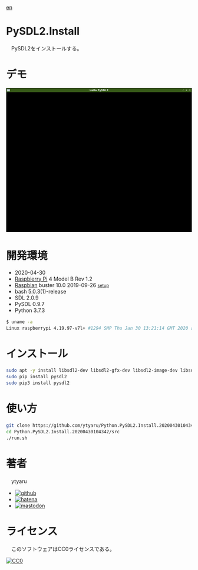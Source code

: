 [en](./README.md)

# PySDL2.Install

　PySDL2をインストールする。

# デモ

![demo](doc/demo.png)

# 開発環境

* <time datetime="2020-04-30T10:43:31+0900">2020-04-30</time>
* [Raspbierry Pi](https://ja.wikipedia.org/wiki/Raspberry_Pi) 4 Model B Rev 1.2
* [Raspbian](https://ja.wikipedia.org/wiki/Raspbian) buster 10.0 2019-09-26 <small>[setup](http://ytyaru.hatenablog.com/entry/2019/12/25/222222)</small>
* bash 5.0.3(1)-release
* SDL 2.0.9
* PySDL 0.9.7
* Python 3.7.3

```sh
$ uname -a
Linux raspberrypi 4.19.97-v7l+ #1294 SMP Thu Jan 30 13:21:14 GMT 2020 armv7l GNU/Linux
```

# インストール

```sh
sudo apt -y install libsdl2-dev libsdl2-gfx-dev libsdl2-image-dev libsdl2-mixer-dev libsdl2-ttf-dev libfreetype6 libfreetype6-dev
sudo pip install pysdl2
sudo pip3 install pysdl2
```

# 使い方

```sh
git clone https://github.com/ytyaru/Python.PySDL2.Install.20200430104342
cd Python.PySDL2.Install.20200430104342/src
./run.sh
```

# 著者

　ytyaru

* [![github](http://www.google.com/s2/favicons?domain=github.com)](https://github.com/ytyaru "github")
* [![hatena](http://www.google.com/s2/favicons?domain=www.hatena.ne.jp)](http://ytyaru.hatenablog.com/ytyaru "hatena")
* [![mastodon](http://www.google.com/s2/favicons?domain=mstdn.jp)](https://mstdn.jp/web/accounts/233143 "mastdon")

# ライセンス

　このソフトウェアはCC0ライセンスである。

[![CC0](http://i.creativecommons.org/p/zero/1.0/88x31.png "CC0")](http://creativecommons.org/publicdomain/zero/1.0/deed.ja)

